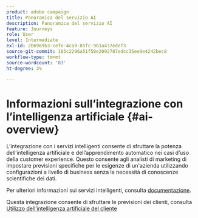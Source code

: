 ```yaml
---
product: adobe campaign
title: Panoramica del servizio AI
description: Panoramica del servizio AI
feature: Journeys
role: User
level: Intermediate
exl-id: 2b6989b3-cefe-4ca9-85fc-961a437edef3
source-git-commit: 185c2296a51f58e2092787edcc35ee9e4242bec8
workflow-type: tm+mt
source-wordcount: '83'
ht-degree: 3%

---
```


# Informazioni sull’integrazione con l’intelligenza artificiale {#ai-overview}

L’integrazione con i servizi intelligenti consente di sfruttare la potenza dell’intelligenza artificiale e dell’apprendimento automatico nei casi d’uso della customer experience. Questo consente agli analisti di marketing di impostare previsioni specifiche per le esigenze di un&#39;azienda utilizzando configurazioni a livello di business senza la necessità di conoscenze scientifiche dei dati.

Per ulteriori informazioni sui servizi intelligenti, consulta [documentazione](https://experienceleague.adobe.com/docs/experience-platform/intelligent-services/home.html).

Questa integrazione consente di sfruttare le previsioni dei clienti, consulta [Utilizzo dell’intelligenza artificiale del cliente](../ai-services/leveraging-customer-ai.md)

<!--* fatigue scores, see [Leveraging Journey AI](../ai-services/leveraging-fatigue-scores.md)-->
